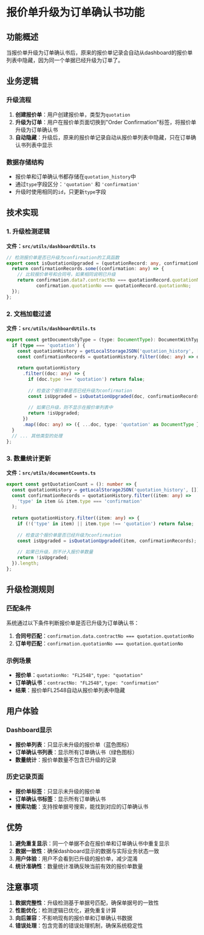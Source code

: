 # 报价单升级为订单确认书功能

## 功能概述

当报价单升级为订单确认书后，原来的报价单记录会自动从dashboard的报价单列表中隐藏，因为同一个单据已经升级为订单了。

## 业务逻辑

### 升级流程
1. **创建报价单**：用户创建报价单，类型为`quotation`
2. **升级为订单**：用户在报价单页面切换到"Order Confirmation"标签，将报价单升级为订单确认书
3. **自动隐藏**：升级后，原来的报价单记录自动从报价单列表中隐藏，只在订单确认书列表中显示

### 数据存储结构
- 报价单和订单确认书都存储在`quotation_history`中
- 通过`type`字段区分：`'quotation'` 和 `'confirmation'`
- 升级时使用相同的`id`，只更新`type`字段

## 技术实现

### 1. 升级检测逻辑

**文件：`src/utils/dashboardUtils.ts`**

```typescript
// 检测报价单是否已升级为confirmation的工具函数
export const isQuotationUpgraded = (quotationRecord: any, confirmationRecords: any[]): boolean => {
  return confirmationRecords.some((confirmation: any) => {
    // 比较报价单号和合同号，如果相同说明已升级
    return confirmation.data?.contractNo === quotationRecord.quotationNo || 
           confirmation.quotationNo === quotationRecord.quotationNo;
  });
};
```

### 2. 文档加载过滤

**文件：`src/utils/dashboardUtils.ts`**

```typescript
export const getDocumentsByType = (type: DocumentType): DocumentWithType[] => {
  if (type === 'quotation') {
    const quotationHistory = getLocalStorageJSON('quotation_history', []);
    const confirmationRecords = quotationHistory.filter((doc: any) => doc.type === 'confirmation');
    
    return quotationHistory
      .filter((doc: any) => {
        if (doc.type !== 'quotation') return false;
        
        // 检查这个报价单是否已经升级为confirmation
        const isUpgraded = isQuotationUpgraded(doc, confirmationRecords);
        
        // 如果已升级，则不显示在报价单列表中
        return !isUpgraded;
      })
      .map((doc: any) => ({ ...doc, type: 'quotation' as DocumentType }));
  }
  // ... 其他类型的处理
};
```

### 3. 数量统计更新

**文件：`src/utils/documentCounts.ts`**

```typescript
export const getQuotationCount = (): number => {
  const quotationHistory = getLocalStorageJSON('quotation_history', []);
  const confirmationRecords = quotationHistory.filter((item: any) => 
    'type' in item && item.type === 'confirmation'
  );
  
  return quotationHistory.filter((item: any) => {
    if (!('type' in item) || item.type !== 'quotation') return false;
    
    // 检查这个报价单是否已经升级为confirmation
    const isUpgraded = isQuotationUpgraded(item, confirmationRecords);
    
    // 如果已升级，则不计入报价单数量
    return !isUpgraded;
  }).length;
};
```

## 升级检测规则

### 匹配条件
系统通过以下条件判断报价单是否已升级为订单确认书：

1. **合同号匹配**：`confirmation.data.contractNo === quotation.quotationNo`
2. **订单号匹配**：`confirmation.quotationNo === quotation.quotationNo`

### 示例场景
- **报价单**：`quotationNo: "FL2548"`, `type: "quotation"`
- **订单确认书**：`contractNo: "FL2548"`, `type: "confirmation"`
- **结果**：报价单FL2548自动从报价单列表中隐藏

## 用户体验

### Dashboard显示
- **报价单列表**：只显示未升级的报价单（蓝色图标）
- **订单确认书列表**：显示所有订单确认书（绿色图标）
- **数量统计**：报价单数量不包含已升级的记录

### 历史记录页面
- **报价单标签**：只显示未升级的报价单
- **订单确认书标签**：显示所有订单确认书
- **搜索功能**：支持按单据号搜索，能找到对应的订单确认书

## 优势

1. **避免重复显示**：同一个单据不会在报价单和订单确认书中重复显示
2. **数据一致性**：确保dashboard显示的数据与实际业务状态一致
3. **用户体验**：用户不会看到已升级的报价单，减少混淆
4. **统计准确性**：数量统计准确反映当前有效的报价单数量

## 注意事项

1. **数据完整性**：升级检测基于单据号匹配，确保单据号的一致性
2. **性能优化**：检测逻辑已优化，避免重复计算
3. **向后兼容**：不影响现有的报价单和订单确认书数据
4. **错误处理**：包含完善的错误处理机制，确保系统稳定性
